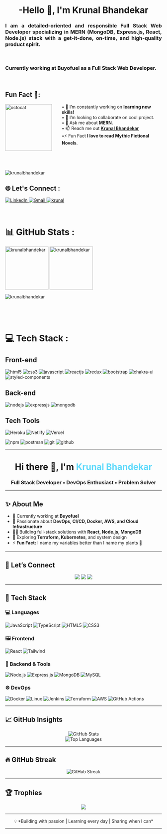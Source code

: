 <h1 align="center">-Hello 👋, I'm Krunal Bhandekar</h1>
<h3 align="justify">I am a detailed-oriented and responsible Full Stack Web Developer specializing in MERN (MongoDB, Express.js, React, Node.js) stack with a get-it-done, on-time, and high-quality product spirit.</h3>
<br>
<h3 align="justify">Currently working at Buyofuel as a Full Stack Web Developer.</h3>

<br>

## Fun Fact 🎈:

<!-- <img align="left" height="150" src="https://raw.githubusercontent.com/hicodersofficial/images/main/giphy%20(2).gif" style="margin-right: 2rem;"> -->

<img align="left" height="150" src="https://github.com/krunalbhandekar/krunalbhandekar/blob/main/assets/gif.png" alt="octocat" style="margin-right: 2rem;"/>

• 🔭 I’m constantly working on <b>learning new skills!</b> <br/>
• 👯 I’m looking to collaborate on cool project.<br/>
• 💬 Ask me about <b>MERN</b>.<br/>
• 📫 Reach me out <a href="https://www.linkedin.com/in/krunal-bhandekar/"><b>Krunal Bhandekar</b></a><br/>
•⚡ Fun Fact <b>I love to read Mythic Fictional Novels</b>.<br/>

</span>
<br>
<br>
<br>

<p align="left"> <img src="https://komarev.com/ghpvc/?username=krunalbhandekar&label=Profile%20views&color=0e75b6&style=flat" alt="krunalbhandekar" /> </p>

## 🌐 Let's Connect :

<a  href="https://www.linkedin.com/in/krunal-bhandekar/" target="_blank">
    <img src="https://img.shields.io/badge/LinkedIn-0077B5?style=for-the-badge&logo=linkedin&logoColor=white" title="LinkedIn"  alt="LinkedIn"/>
</a>
<a href="mailto:krunalbhandekar10@gmail.com" target="_blank"> 
    <img src="https://img.shields.io/badge/Gmail-D14836?style=for-the-badge&logo=gmail&logoColor=white" title="Gmail"  alt="Gmail"/>
</a>
<a href="https://krunalbhandekar-portfolio.netlify.app/" target="_blank">
        <img src="https://img.shields.io/badge/Portfolio-18A303?style=for-the-badge&logo=ionic&logoColor=white" alt="krunal" />
</a>

</a>
<br>
<br>
<br>

# 📊 GitHub Stats :

<p >
    <img align="center" src="https://github-readme-stats.vercel.app/api?username=krunalbhandekar&show_icons=true&include_all_commits=true&count_private=true&hide=issues,contribs&border_radius=0&locale=en&theme=dark" alt="krunalbhandekar" height="139"/>
    <img align="center" src="https://github-readme-stats.vercel.app/api/top-langs/?username=krunalbhandekar&layout=compact&hide=Shell&border_radius=0&theme=dark" alt="krunalbhandekar" height="139" />
</p>

<p><img align="center" src="https://github-readme-streak-stats.herokuapp.com/?user=krunalbhandekar&theme=dark" alt="krunalbhandekar" /></p>
<br>
<br>
<br>

# 💻 Tech Stack :

<h2>Front-end</h2>

<p>
    <img src="https://img.shields.io/badge/HTML5-E34F26?style=for-the-badge&logo=html5&logoColor=white" alt="html5" />
    <img src="https://img.shields.io/badge/CSS3-1572B6?style=for-the-badge&logo=css3&logoColor=white" alt="css3" />
    <img src="https://img.shields.io/badge/JavaScript-323330?style=for-the-badge&logo=javascript&logoColor=F7DF1E" alt="javascript" />
    <img src="https://img.shields.io/badge/React-20232A?style=for-the-badge&logo=react&logoColor=61DAFB" alt="reactjs" /> <img src="https://img.shields.io/badge/Redux-593D88?style=for-the-badge&logo=redux&logoColor=white" alt="redux" />
    <img src="https://img.shields.io/badge/Bootstrap-563D7C?style=for-the-badge&logo=bootstrap&logoColor=white" alt="bootstrap" /> <img src="https://img.shields.io/badge/Chakra%20UI-3bc7bd?style=for-the-badge&logo=chakraui&logoColor=white" alt="chakra-ui" /> <img src="https://img.shields.io/badge/styled--components-DB7093?style=for-the-badge&logo=styled-components&logoColor=white" alt="styled-components" />
     
</p>
<h2>Back-end</h2>
<p>
<img src="https://img.shields.io/badge/Node.js-339933?style=for-the-badge&logo=nodedotjs&logoColor=white" alt="nodejs" />
    <img src="https://img.shields.io/badge/Express.js-000000?style=for-the-badge&logo=express&logoColor=white" alt="expressjs" />
    <img src="https://img.shields.io/badge/MongoDB-4EA94B?style=for-the-badge&logo=mongodb&logoColor=white" alt="mongodb" />
</p>
<h2>Tech Tools</h2>
<p>

![Heroku](https://img.shields.io/badge/heroku-%23430098.svg?style=for-the-badge&logo=heroku&logoColor=white "Heroku")
![Netlify](https://img.shields.io/badge/netlify-%23000000.svg?style=for-the-badge&logo=netlify&logoColor=#00C7B7 "Netlify")
![Vercel](https://img.shields.io/badge/vercel-%23000000.svg?style=for-the-badge&logo=vercel&logoColor=white "Vercel")

<img src="https://img.shields.io/badge/npm-CB3837?style=for-the-badge&logo=npm&logoColor=white" alt="npm" /> <img src="https://img.shields.io/badge/Postman-FF6C37?style=for-the-badge&logo=Postman&logoColor=white" alt="postman" /> <img src="https://img.shields.io/badge/Git-f44d27?style=for-the-badge&logo=git&logoColor=white" alt="git" /> <img src="https://img.shields.io/badge/GitHub-100000?style=for-the-badge&logo=github&logoColor=white" alt="github" />

</p>

---

<h1 align="center">Hi there 👋, I'm <span style="color:#61dafb">Krunal Bhandekar</span></h1>
<h3 align="center">Full Stack Developer • DevOps Enthusiast • Problem Solver</h3>



---


## ✨ About Me

- 🔭 Currently working at **Buyofuel**
- 🧠 Passionate about **DevOps, CI/CD, Docker, AWS, and Cloud Infrastructure**
- 👨‍💻 Building full-stack solutions with **React, Node.js, MongoDB**
- 🚀 Exploring **Terraform, Kubernetes**, and system design
- ⚡ **Fun Fact:** I name my variables better than I name my plants 🌱

---




## 🤝 Let’s Connect

<p align="center">
  <a href="mailto:krunalbhandekar10@gmail.com"><img src="https://img.shields.io/badge/Gmail-D14836?style=for-the-badge&logo=gmail&logoColor=white"/></a>
  <a href="https://www.linkedin.com/in/krunal-bhandekar/" target="_blank"><img src="https://img.shields.io/badge/LinkedIn-blue?style=for-the-badge&logo=linkedin&logoColor=white"/></a>
  <a href="https://krunalbhandekar-portfolio.netlify.app/" target="_blank"><img src="https://img.shields.io/badge/Portfolio-222222?style=for-the-badge&logo=vercel&logoColor=white"/></a>
</p>

---

## 🧰 Tech Stack

### 💻 Languages
![JavaScript](https://img.shields.io/badge/JavaScript-black?style=flat-square&logo=javascript)
![TypeScript](https://img.shields.io/badge/TypeScript-black?style=flat-square&logo=typescript)
![HTML5](https://img.shields.io/badge/HTML5-black?style=flat-square&logo=html5)
![CSS3](https://img.shields.io/badge/CSS3-black?style=flat-square&logo=css3)

### 🖼️ Frontend
![React](https://img.shields.io/badge/React-black?style=flat-square&logo=react)
![Tailwind](https://img.shields.io/badge/Tailwind_CSS-black?style=flat-square&logo=tailwind-css)

### 🔧 Backend & Tools
![Node.js](https://img.shields.io/badge/Node.js-black?style=flat-square&logo=node.js)
![Express.js](https://img.shields.io/badge/Express.js-black?style=flat-square&logo=express)
![MongoDB](https://img.shields.io/badge/MongoDB-black?style=flat-square&logo=mongodb)
![MySQL](https://img.shields.io/badge/MySQL-black?style=flat-square&logo=mysql)

### ⚙️ DevOps
![Docker](https://img.shields.io/badge/Docker-black?style=flat-square&logo=docker)
![Linux](https://img.shields.io/badge/Linux-black?style=flat-square&logo=linux)
![Jenkins](https://img.shields.io/badge/Jenkins-black?style=flat-square&logo=jenkins)
![Terraform](https://img.shields.io/badge/Terraform-black?style=flat-square&logo=terraform)
![AWS](https://img.shields.io/badge/AWS-black?style=flat-square&logo=amazonaws)
![GitHub Actions](https://img.shields.io/badge/GitHub_Actions-black?style=flat-square&logo=github-actions)

---

## 📈 GitHub Insights

<p align="center">
  <img src="https://github-readme-stats.vercel.app/api?username=krunalbhandekar&show_icons=true&theme=react&hide_border=true" alt="GitHub Stats" />
  <br/>
  <img src="https://github-readme-stats.vercel.app/api/top-langs/?username=krunalbhandekar&layout=compact&theme=react&hide_border=true" alt="Top Languages" />
</p>

---

## 🔥 GitHub Streak

<p align="center">
  <img src="https://github-readme-streak-stats.herokuapp.com/?user=krunalbhandekar&theme=react&hide_border=true" alt="GitHub Streak" />
</p>

---

## 🏆 Trophies

<p align="center">
  <img src="https://github-profile-trophy.vercel.app/?username=krunalbhandekar&theme=flat&no-frame=true&row=1&column=6" />
</p>

---

<p align="center">
  💡 *Building with passion | Learning every day | Sharing when I can*
</p>

---
